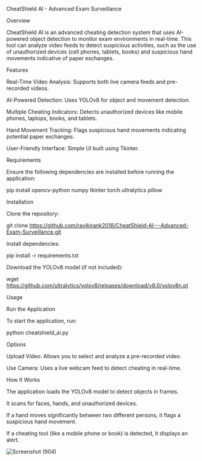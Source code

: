 CheatShield AI - Advanced Exam Surveillance

Overview

CheatShield AI is an advanced cheating detection system that uses AI-powered object detection to monitor exam environments in real-time. This tool can analyze video feeds to detect suspicious activities, such as the use of unauthorized devices (cell phones, tablets, books) and suspicious hand movements indicative of paper exchanges.

Features

Real-Time Video Analysis: Supports both live camera feeds and pre-recorded videos.

AI-Powered Detection: Uses YOLOv8 for object and movement detection.

Multiple Cheating Indicators: Detects unauthorized devices like mobile phones, laptops, books, and tablets.

Hand Movement Tracking: Flags suspicious hand movements indicating potential paper exchanges.

User-Friendly Interface: Simple UI built using Tkinter.

Requirements

Ensure the following dependencies are installed before running the application:

pip install opencv-python numpy tkinter torch ultralytics pillow

Installation

Clone the repository:

git clone https://github.com/ravikirank2018/CheatShield-AI---Advanced-Exam-Surveillance.git

Install dependencies:

pip install -r requirements.txt

Download the YOLOv8 model (if not included):

wget https://github.com/ultralytics/yolov8/releases/download/v8.0/yolov8n.pt

Usage

Run the Application

To start the application, run:

python cheatshield_ai.py

Options

Upload Video: Allows you to select and analyze a pre-recorded video.

Use Camera: Uses a live webcam feed to detect cheating in real-time.

How It Works

The application loads the YOLOv8 model to detect objects in frames.

It scans for faces, hands, and unauthorized devices.

If a hand moves significantly between two different persons, it flags a suspicious hand movement.

If a cheating tool (like a mobile phone or book) is detected, it displays an alert.

![Screenshot (904)](https://github.com/user-attachments/assets/2692759d-9526-446b-abff-b7366a96104e)
